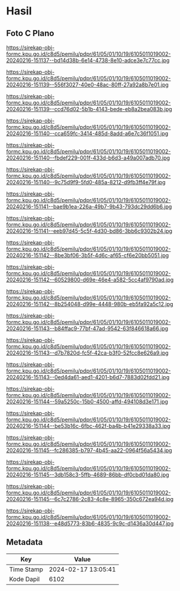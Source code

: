 # Hasil

## Foto C Plano

https://sirekap-obj-formc.kpu.go.id/c8d5/pemilu/pdpr/61/05/01/10/19/6105011019002-20240216-151137--bd14d38b-6e14-4738-8e10-adce3e7c77cc.jpg

https://sirekap-obj-formc.kpu.go.id/c8d5/pemilu/pdpr/61/05/01/10/19/6105011019002-20240216-151139--556f3027-40e0-48ac-80ff-27a92a8b7e01.jpg

https://sirekap-obj-formc.kpu.go.id/c8d5/pemilu/pdpr/61/05/01/10/19/6105011019002-20240216-151139--ccd76d02-5b1b-4143-bede-eb8a2bea083b.jpg

https://sirekap-obj-formc.kpu.go.id/c8d5/pemilu/pdpr/61/05/01/10/19/6105011019002-20240216-151140--cca659fc-3414-485d-8add-a6e7c36f1051.jpg

https://sirekap-obj-formc.kpu.go.id/c8d5/pemilu/pdpr/61/05/01/10/19/6105011019002-20240216-151140--fbdef229-001f-433d-b6d3-a49a007adb70.jpg

https://sirekap-obj-formc.kpu.go.id/c8d5/pemilu/pdpr/61/05/01/10/19/6105011019002-20240216-151140--9c75d9f9-5fd0-485a-8212-d9fb3ff4e79f.jpg

https://sirekap-obj-formc.kpu.go.id/c8d5/pemilu/pdpr/61/05/01/10/19/6105011019002-20240216-151141--bae9b1ea-226a-49b7-9b43-793dc29dd6b6.jpg

https://sirekap-obj-formc.kpu.go.id/c8d5/pemilu/pdpr/61/05/01/10/19/6105011019002-20240216-151141--eeb97d45-5c5f-4d30-bd86-3bb6c9302b24.jpg

https://sirekap-obj-formc.kpu.go.id/c8d5/pemilu/pdpr/61/05/01/10/19/6105011019002-20240216-151142--8be3bf06-3b5f-4d6c-af65-cf6e20bb5051.jpg

https://sirekap-obj-formc.kpu.go.id/c8d5/pemilu/pdpr/61/05/01/10/19/6105011019002-20240216-151142--60529800-d69e-46e4-a582-5cc4af9790ad.jpg

https://sirekap-obj-formc.kpu.go.id/c8d5/pemilu/pdpr/61/05/01/10/19/6105011019002-20240216-151142--8b254048-d99e-4448-980b-eb5fa92a5c12.jpg

https://sirekap-obj-formc.kpu.go.id/c8d5/pemilu/pdpr/61/05/01/10/19/6105011019002-20240216-151143--b84ffac9-77bf-47ad-9542-63f846618a66.jpg

https://sirekap-obj-formc.kpu.go.id/c8d5/pemilu/pdpr/61/05/01/10/19/6105011019002-20240216-151143--d7b7820d-fc5f-42ca-b3f0-52fcc8e626a9.jpg

https://sirekap-obj-formc.kpu.go.id/c8d5/pemilu/pdpr/61/05/01/10/19/6105011019002-20240216-151143--0ed4da61-aed1-4201-b6d7-7883d02fdd21.jpg

https://sirekap-obj-formc.kpu.go.id/c8d5/pemilu/pdpr/61/05/01/10/19/6105011019002-20240216-151144--59a5250c-15b0-4500-affd-494108d3e171.jpg

https://sirekap-obj-formc.kpu.go.id/c8d5/pemilu/pdpr/61/05/01/10/19/6105011019002-20240216-151144--be53b16c-6fbc-462f-ba4b-b41e29338a33.jpg

https://sirekap-obj-formc.kpu.go.id/c8d5/pemilu/pdpr/61/05/01/10/19/6105011019002-20240216-151145--fc286385-b797-4b45-aa22-0964f56a5434.jpg

https://sirekap-obj-formc.kpu.go.id/c8d5/pemilu/pdpr/61/05/01/10/19/6105011019002-20240216-151145--3db158c3-5ffb-4689-86bb-df0cbd01da80.jpg

https://sirekap-obj-formc.kpu.go.id/c8d5/pemilu/pdpr/61/05/01/10/19/6105011019002-20240216-151145--6c7c2786-2c83-4c8e-8965-350c672ea94d.jpg

https://sirekap-obj-formc.kpu.go.id/c8d5/pemilu/pdpr/61/05/01/10/19/6105011019002-20240216-151138--e48d5773-83b6-4835-9c9c-d1436a30d447.jpg


## Metadata

| Key        | Value               |
| ---------- | ------------------- |
| Time Stamp | 2024-02-17 13:05:41 |
| Kode Dapil | 6102                |



